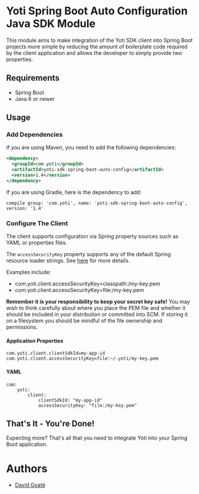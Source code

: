 # Yoti Spring Boot Auto Configuration Java SDK Module

This module aims to make integration of the Yoti SDK client into Spring Boot projects more simple by reducing the
 amount of boilerplate code required by the client application and allows the developer to simply provide two properties.

## Requirements

- Spring Boot
- Java 6 or newer

## Usage

### Add Dependencies

If you are using Maven, you need to add the following dependencies:

```xml
<dependency>
  <groupId>com.yoti</groupId>
  <artifactId>yoti-sdk-spring-boot-auto-config</artifactId>
  <version>1.4</version>
</dependency>
```


If you are using Gradle, here is the dependency to add:

```
compile group: 'com.yoti', name: 'yoti-sdk-spring-boot-auto-config', version: '1.4'
```


### Configure The Client

The client supports configuration via Spring property sources such as YAML or properties files.

The `accessSecurityKey` property supports any of the default Spring resource loader strings. See [here](http://docs.spring.io/spring/docs/current/spring-framework-reference/html/resources.html) for more details.

Examples include:

* com.yoti.client.accessSecurityKey=classpath:/my-key.pem
* com.yoti.client.accessSecurityKey=file:/my-key.pem

**Remember it is your responsibility to keep your secret key safe!** You may wish to think carefully about where you 
place the PEM file and whether it should be included in your distribution or committed into SCM. If storing it on a filesystem you should be mindful 
of the file ownership and permissions.


#### Application Properties
```
com.yoti.client.clientSdkId=my-app-id
com.yoti.client.accessSecurityKey=file:~/.yoti/my-key.pem
```

#### YAML
```
com:
    yoti:
        client:
            clientSdkId: "my-app-id"
            accessSecurityKey: "file:/my-key.pem"
```

## That's It - You're Done!
Expecting more? That's all that you need to integrate Yoti into your Spring Boot application.

# Authors
* [David Goaté](https://github.com/davidgoate)




